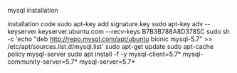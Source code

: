 mysql installation

installation code
sudo apt-key add signature.key
sudo apt-key adv --keyserver keyserver.ubuntu.com --recv-keys B7B3B788A8D3785C
sudo sh -c 'echo "deb http://repo.mysql.com/apt/ubuntu bionic mysql-5.7" >> /etc/apt/sources.list.d/mysql.list'
sudo apt-get update
sudo apt-cache policy mysql-server
sudo apt install -f -y mysql-client=5.7* mysql-community-server=5.7* mysql-server=5.7*

